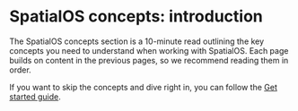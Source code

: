 
# SpatialOS concepts: introduction

The SpatialOS concepts section is a 10-minute read outlining the key concepts you need to understand when working with SpatialOS. Each page builds on content in the previous pages, so we recommend reading them in order.

If you want to skip the concepts and dive right in, you can follow the [Get started guide]({{urlRoot}}/content/get-started/introduction).
